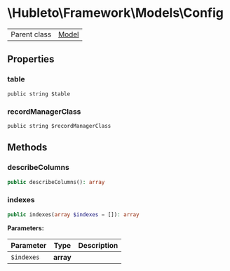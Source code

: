 
# \Hubleto\Framework\Models\Config
<table class='table-default dense'>
<tr><td>Parent class</td><td><a href="./Model">Model</a></td></tr></table>


## Properties

### table

`public string $table`


### recordManagerClass

`public string $recordManagerClass`


## Methods

### describeColumns

```php
public describeColumns(): array
```


### indexes

```php
public indexes(array $indexes = []): array
```

**Parameters:**

| Parameter  | Type      | Description |
|------------|-----------|-------------|
| `$indexes` | **array** |             |

